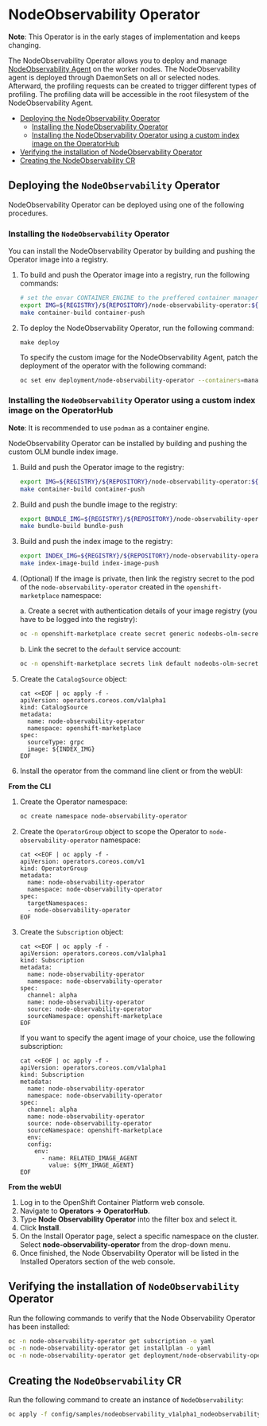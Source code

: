 # NodeObservability Operator

**Note**: This Operator is in the early stages of implementation and keeps changing.

The NodeObservability Operator allows you to deploy and manage [NodeObservability Agent](https://github.com/openshift/node-observability-agent) on the worker nodes. The NodeObservability agent is deployed through DaemonSets on all or selected nodes.     
Afterward, the profiling requests can be created to trigger different types of profiling. The profiling data will be accessible in the root filesystem of the NodeObservability Agent.

- [Deploying the  NodeObservability Operator](#deploying-the-nodeobservability-operator)
    - [Installing the NodeObservability Operator](#installing-the-nodeobservability-operator)
    - [Installing the NodeObservability Operator using a custom index image on the OperatorHub](#installing-the-nodeobservability-operator-using-a-custom-index-image-on-the-operatorhub)
- [Verifying the installation of NodeObservability Operator](#verifying-the-installation-of-nodeobservability-operator)
- [Creating the NodeObservability CR](#creating-the-nodeobservability-cr)

## Deploying the `NodeObservability` Operator

NodeObservability Operator can be deployed using one of the following procedures.

### Installing the `NodeObservability` Operator

You can install the NodeObservability Operator by building and pushing the Operator image into a registry.

1. To build and push the Operator image into a registry, run the following commands:
   ```sh
   # set the envar CONTAINER_ENGINE to the preffered container manager tool (default is podman)
   export IMG=${REGISTRY}/${REPOSITORY}/node-observability-operator:${VERSION}
   make container-build container-push
   ```
2. To deploy the NodeObservability Operator, run the following command:
    ```
    make deploy
    ```
   To specify the custom image for the NodeObservability Agent, patch the deployment of the operator with the following command:
    ```sh
    oc set env deployment/node-observability-operator --containers=manager RELATED_IMAGE_AGENT=${MY_IMAGE_AGENT} -n node-observability-operator
    ```

### Installing the `NodeObservability` Operator using a custom index image on the OperatorHub
**Note**: It is recommended to use `podman` as a container engine.

NodeObservability Operator can be installed by building and pushing the custom OLM bundle index image.

1. Build and push the Operator image to the registry:
    ```sh
    export IMG=${REGISTRY}/${REPOSITORY}/node-observability-operator:${VERSION}
    make container-build container-push
    ```

2. Build and push the bundle image to the registry:
    ```sh
    export BUNDLE_IMG=${REGISTRY}/${REPOSITORY}/node-observability-operator-bundle:${VERSION}
    make bundle-build bundle-push
    ```

3. Build and push the index image to the registry:
   ```sh
   export INDEX_IMG=${REGISTRY}/${REPOSITORY}/node-observability-operator-bundle-index:${VERSION}
   make index-image-build index-image-push
   ```

4. (Optional) If the image is private, then link the registry secret to the pod of the `node-observability-operator` created in the `openshift-marketplace` namespace:

    a. Create a secret with authentication details of your image registry (you have to be logged into the registry):
    ```sh
    oc -n openshift-marketplace create secret generic nodeobs-olm-secret --type=kubernetes.io/dockercfg --from-file=.dockercfg=${XDG_RUNTIME_DIR}/containers/auth.json
    ```
    b. Link the secret to the `default` service account:
    ```sh
    oc -n openshift-marketplace secrets link default nodeobs-olm-secret --for=pull
    ````

5. Create the `CatalogSource` object:
   ```
   cat <<EOF | oc apply -f -
   apiVersion: operators.coreos.com/v1alpha1
   kind: CatalogSource
   metadata:
     name: node-observability-operator
     namespace: openshift-marketplace
   spec:
     sourceType: grpc
     image: ${INDEX_IMG}
   EOF
   ```


6. Install the operator from the command line client or from the webUI:

**From the CLI**
1. Create the Operator namespace:
    ```sh
    oc create namespace node-observability-operator
    ```

2. Create the `OperatorGroup` object to scope the Operator to `node-observability-operator` namespace:
    ```
    cat <<EOF | oc apply -f -
    apiVersion: operators.coreos.com/v1
    kind: OperatorGroup
    metadata:
      name: node-observability-operator
      namespace: node-observability-operator
    spec:
      targetNamespaces:
      - node-observability-operator
    EOF
    ```

3. Create the `Subscription` object:
    ```
    cat <<EOF | oc apply -f -
    apiVersion: operators.coreos.com/v1alpha1
    kind: Subscription
    metadata:
      name: node-observability-operator
      namespace: node-observability-operator
    spec:
      channel: alpha
      name: node-observability-operator
      source: node-observability-operator
      sourceNamespace: openshift-marketplace
    EOF
    ```
    If you want to specify the agent image of your choice, use the following subscription:
    ```
    cat <<EOF | oc apply -f -
    apiVersion: operators.coreos.com/v1alpha1
    kind: Subscription
    metadata:
      name: node-observability-operator
      namespace: node-observability-operator
    spec:
      channel: alpha
      name: node-observability-operator
      source: node-observability-operator
      sourceNamespace: openshift-marketplace
      env:
      config:
        env:
          - name: RELATED_IMAGE_AGENT
            value: ${MY_IMAGE_AGENT}
    EOF
    ```

**From the webUI**
1. Log in to the OpenShift Container Platform web console.
2. Navigate to **Operators → OperatorHub**.
3. Type **Node Observability Operator** into the filter box and select it.
4. Click **Install**.
5. On the Install Operator page, select a specific namespace on the cluster. Select **node-observability-operator** from the drop-down menu.
6. Once finished, the Node Observability Operator will be listed in the Installed Operators section of the web console.

## Verifying the installation of `NodeObservability` Operator

Run the following commands to verify that the Node Observability Operator has been installed:
```sh
oc -n node-observability-operator get subscription -o yaml
oc -n node-observability-operator get installplan -o yaml
oc -n node-observability-operator get deployment/node-observability-operator
```

## Creating the `NodeObservability` CR

Run the following command to create an instance of `NodeObservability`:
```sh
oc apply -f config/samples/nodeobservability_v1alpha1_nodeobservability-all.yaml
```

